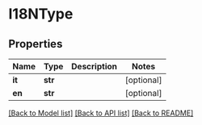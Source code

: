 # I18NType

## Properties
Name | Type | Description | Notes
------------ | ------------- | ------------- | -------------
**it** | **str** |  | [optional] 
**en** | **str** |  | [optional] 

[[Back to Model list]](../README.md#documentation-for-models) [[Back to API list]](../README.md#documentation-for-api-endpoints) [[Back to README]](../README.md)

